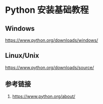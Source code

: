 # Python 安装基础教程


## Windows

https://www.python.org/downloads/windows/


## Linux/Unix

https://www.python.org/downloads/source/


## 参考链接

1. https://www.python.org/about/